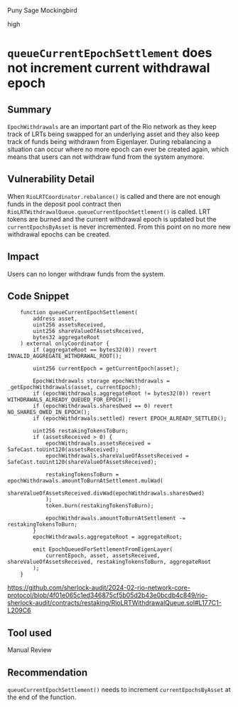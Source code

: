 Puny Sage Mockingbird

high

# `queueCurrentEpochSettlement` does not increment current withdrawal epoch

## Summary
`EpochWithdrawals` are an important part of the Rio network as they keep track of LRTs being swapped for an underlying asset and they also keep track of funds being withdrawn from Eigenlayer. During rebalancing a situation can occur where no more epoch can ever be created again, which means that users can not withdraw fund from the system anymore. 

## Vulnerability Detail
When `RioLRTCoordinator.rebalance()` is called and there are not enough funds in the deposit pool contract then `RioLRTWithdrawalQueue.queueCurrentEpochSettlement()` is called. LRT tokens are burned and the current withdrawal  epoch is updated but the `currentEpochsByAsset` is never incremented. From this point on no more new withdrawal epochs can be created.  

## Impact
Users can no longer withdraw funds from the system. 

## Code Snippet
```solidity
    function queueCurrentEpochSettlement(
        address asset,
        uint256 assetsReceived,
        uint256 shareValueOfAssetsReceived,
        bytes32 aggregateRoot
    ) external onlyCoordinator {
        if (aggregateRoot == bytes32(0)) revert INVALID_AGGREGATE_WITHDRAWAL_ROOT();

        uint256 currentEpoch = getCurrentEpoch(asset);

        EpochWithdrawals storage epochWithdrawals = _getEpochWithdrawals(asset, currentEpoch);
        if (epochWithdrawals.aggregateRoot != bytes32(0)) revert WITHDRAWALS_ALREADY_QUEUED_FOR_EPOCH();
        if (epochWithdrawals.sharesOwed == 0) revert NO_SHARES_OWED_IN_EPOCH();
        if (epochWithdrawals.settled) revert EPOCH_ALREADY_SETTLED();

        uint256 restakingTokensToBurn;
        if (assetsReceived > 0) {
            epochWithdrawals.assetsReceived = SafeCast.toUint120(assetsReceived);
            epochWithdrawals.shareValueOfAssetsReceived = SafeCast.toUint120(shareValueOfAssetsReceived);

            restakingTokensToBurn = epochWithdrawals.amountToBurnAtSettlement.mulWad(
                shareValueOfAssetsReceived.divWad(epochWithdrawals.sharesOwed)
            );
            token.burn(restakingTokensToBurn);

            epochWithdrawals.amountToBurnAtSettlement -= restakingTokensToBurn;
        }
        epochWithdrawals.aggregateRoot = aggregateRoot;

        emit EpochQueuedForSettlementFromEigenLayer(
            currentEpoch, asset, assetsReceived, shareValueOfAssetsReceived, restakingTokensToBurn, aggregateRoot
        );
    }
```
https://github.com/sherlock-audit/2024-02-rio-network-core-protocol/blob/4f01e065c1ed346875cf5b05d2b43e0bcdb4c849/rio-sherlock-audit/contracts/restaking/RioLRTWithdrawalQueue.sol#L177C1-L209C6

## Tool used
Manual Review

## Recommendation
`queueCurrentEpochSettlement()` needs to increment `currentEpochsByAsset` at the end of the function. 
